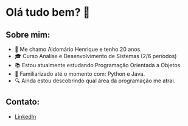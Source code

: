 # Olá tudo bem?  👋

## Sobre mim:
- 👤 Me chamo Aldomário Henrique e tenho 20 anos.
- 🎓 Curso Analise e Desenvolvimento de Sistemas (2/6 períodos)
- 📚 Estou atualmente estudando Programação Orientada a Objetos.
- 🗿 Familiarizado até o momento com: Python e Java.
- 🔍 Ainda estou descobrindo qual área da programação me atrai.

## Contato:
- [LinkedIn](https://www.linkedin.com/in/aldom%C3%A1rio-arcilio/)

